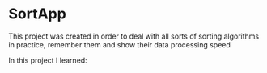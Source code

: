 # SortApp

This project was created in order to deal with all sorts of sorting algorithms in practice,
remember them and show their data processing speed

In this project I learned:
